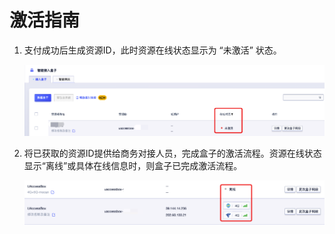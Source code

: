 # 激活指南

1. 支付成功后生成资源ID，此时资源在线状态显示为 “未激活” 状态。

   ![activate1](../images/activate1.png)

   

2. 将已获取的资源ID提供给商务对接人员，完成盒子的激活流程。资源在线状态显示“离线”或具体在线信息时，则盒子已完成激活流程。

   ![activate2](../images/activate2.png)

